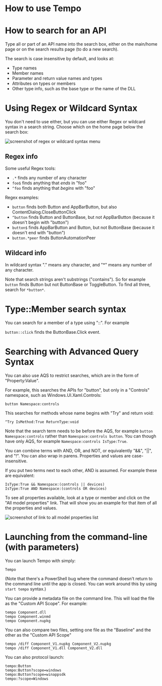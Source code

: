 

How to use Tempo
===


# How to search for an API

Type all or part of an API name into the search box,
either on the main/home page or on the search results page (to do a new search).

The search is case insensitive by default, and looks at:

* Type names
* Member names
* Parameter and return value names and types
* Attributes on types or members
* Other type info, such as the base type or the name of the DLL

# Using Regex or Wildcard Syntax

You don't need to use either, but you can use either Regex or wildcard syntax in a search string.
Choose which on the home page below the search box:

![screenshot of regex or wildcard syntax menu](Assets/help-syntax.jpg)

## Regex info

Some useful Regex tools:

* `.*` finds any number of any character
* `foo$` finds anything that _ends_ in "foo"
* `^foo` finds anything that _begins_ with "foo"

Regex examples:

* `button` finds both Button and AppBarButton, but also ContentDialog.CloseButtonClick
* `^button` finds Button and ButtonBase, but not AppBarButton (because it doesn't begin with "button")
* `button$` finds AppBarButton and Button, but not ButtonBase (because it doesn't end with "button")
* `button.*peer` finds ButtonAutomationPeer 

## Wildcard info

In wildcard syntax "." means any character, and "*" means any number of any character.

Note that search strings aren't substrings ("contains").
So for example `button` finds Button but not ButtonBase or ToggleButton.
To find all three, search for `*button*`.


# Type::Member search syntax

You can search for a member of a type using "::".
For example

`button::click` finds the ButtonBase.Click event.

# Searching with Advanced Query Syntax

You can also use AQS to restrict searches, which are in the form of "Property:Value".

For example, this searches the APIs for "button", but only in a "Controls" namespace,
such as Windows.UI.Xaml.Controls:

```
button Namespace:controls
```

This searches for methods whose name begins with "Try" and return void:

```
^Try IsMethod:True ReturnType:void
```

Note that the search term needs to be before the AQS,
for example `button Namespace:controls` rather than `Namespace:controls button`.
You can though have only AQS, for example `Namespace:controls IsType:True`.

You can combine terms with AND, OR, and NOT, or equivalently "&&", "||", and "!".
You can also wrap in parens.
Properties and values are case-insensitive.

If you put two terms next to each other, AND is assumed.
For example these are equivalent:

```
IsType:True && Namespace:(controls || devices)
IsType:True AND Namespace:(controls OR devices)
```

To see all properties available, look at a type or member and click on
the "All model properties" link.
That will show you an example for that item of all the properties and values.

![screenshot of link to all model properties list](Assets/all-model-properties-link.jpg)

# Launching from the command-line (with parameters)

You can launch Tempo with simply:

```
Tempo
```

(Note that there's a PowerShell bug where the command doesn't return to
the command line until the app is closed.
You can work around this by using `start tempo` syntax.)

You can provide a metadata file on the command line.
This will load the file as the "Custom API Scope".
For example:

```
tempo Component.dll
tempo Component.winmd
tempo Component.nupkg
```

You can also compare two files,
setting one file as the "Baseline" and
the other as the "Custom API Scope"

```
tempo /diff Component_V1.nupkg Component_V2.nupkg
tempo /diff Component_V1.dll Component_V2.dll
```

You can also protocol launch:

```
tempo:Button
tempo:Button?scope=windows
tempo:Button?scope=winappsdk
tempo:?scope=Windows
```
